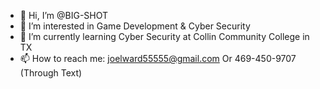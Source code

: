 - 👋 Hi, I’m @BIG-SHOT
- 👀 I’m interested in Game Development & Cyber Security
- 🌱 I’m currently learning Cyber Security at Collin Community College in TX
- 📫 How to reach me: joelward55555@gmail.com Or 469-450-9707 (Through Text)

